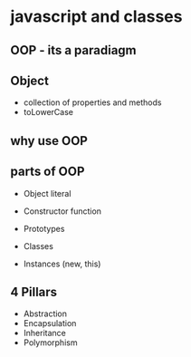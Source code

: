 # javascript and classes

## OOP - its a paradiagm

## Object
- collection of properties and methods
- toLowerCase

## why use OOP 

## parts of OOP

- Object literal

- Constructor function
- Prototypes
- Classes
- Instances (new, this)

## 4 Pillars 
- Abstraction
- Encapsulation
- Inheritance
- Polymorphism 
